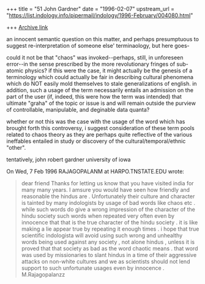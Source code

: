 +++
title = "51 John Gardner"
date = "1996-02-07"
upstream_url = "https://list.indology.info/pipermail/indology/1996-February/004080.html"

+++
[Archive link](https://list.indology.info/pipermail/indology/1996-February/004080.html)

an innocent semantic question on this matter, and perhaps presumptuous to 
suggest re-interpretation of someone else' terminaology, but here goes-

could it not be that "chaos" was invoked--perhaps, still, in unforeseen 
error--in the sense prescribed by the more revolutionary fringes of 
sub-atomic physics?  if this were the case, it might actually be the 
genesis of a terminology which could actually be fair in describing 
cultural phenomena which do NOT easily mold themselves to stale 
generalizations of english.  in addition, such a usage of the term 
necessarily entails an admission on the part of the user (if, indeed, 
this were how the term was intended) that ultimate "graha" of the topic 
or issue is and will remain outside the purview of controllable, 
manipulable, and deginable data quanta?

whether or not this was the case with the usage of the word which has 
brought forth this controversy, i suggest consideration of these term 
pools related to chaos theory as they are perhaps quite reflective of the 
various ineffables entailed in study or discovery of the 
cultural/temporal/ethnic "other".

tentatively,
john robert gardner
university of iowa

On Wed, 7 Feb 1996 RAJAGOPALANM at HARPO.TNSTATE.EDU wrote:

> dear friend
> Thanks for letting us know that you have visited india for many many years.
> I amsure you would have seen how friendly and reasonable the hindus are .
> Unfortunately their culture and character is tainted by many indologists by
> usage of bad words like chaos etc . while such words  do give a wrong impression
> of the character of the hindu society such words when repeated very often even by innocence
>  that that is the true character of the hindu society . it is like making 
> a lie appear true by repeating it enough times . i hope that true scientific indologista
> will avoid using such wrong and unhealthy words  being used against any society ,
> not alone hindus , unless it is proved that that society as bad as the 
> word chaotic means . that word was used by missionaries to slant 
> hindus in a time of their aggressive attacks on non-white cultures and we
> as scientists should not lend support to such unfortunate usages even
> by innocence .   M.Rajagopalanzz
> 




